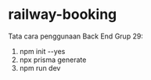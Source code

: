 # railway-booking

Tata cara penggunaan Back End Grup 29:
1. npm init --yes
2. npx prisma generate
3. npm run dev